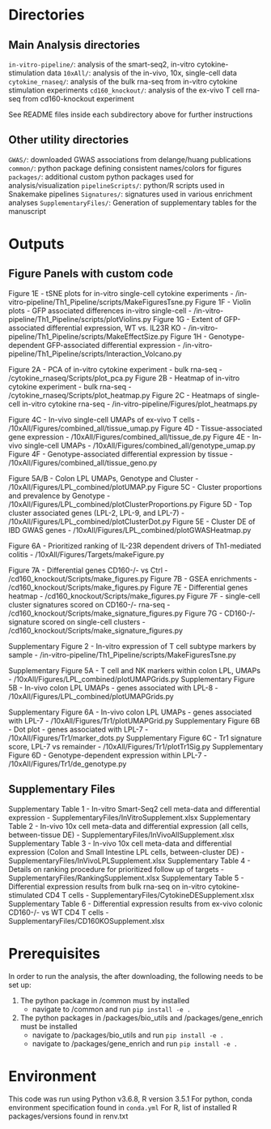 # Directories

## Main Analysis directories
`in-vitro-pipeline/`: analysis of the smart-seq2, in-vitro cytokine-stimulation data
`10xAll/`: analysis of the in-vivo, 10x, single-cell data
`cytokine_rnaseq/`: analysis of the bulk rna-seq from in-vitro cytokine stimulation experiments
`cd160_knockout/`: analysis of the ex-vivo T cell rna-seq from cd160-knockout experiment

See README files inside each subdirectory above for further instructions

## Other utility directories

`GWAS/`: downloaded GWAS associations from delange/huang publications
`common/`: python package defining consistent names/colors for figures
`packages/`: additional custom python packages used for analysis/visualization
`pipelineScripts/`: python/R scripts used in Snakemake pipelines
`Signatures/`: signatures used in various enrichment analyses
`SupplementaryFiles/`: Generation of supplementary tables for the manuscript

# Outputs
## Figure Panels with custom code

Figure 1E - tSNE plots for in-vitro single-cell cytokine experiments
    - /in-vitro-pipeline/Th1_Pipeline/scripts/MakeFiguresTsne.py
Figure 1F - Violin plots - GFP associated differences in-vitro single-cell
    - /in-vitro-pipeline/Th1_Pipeline/scripts/plotViolins.py
Figure 1G - Extent of GFP-associated differential expression, WT vs. IL23R KO
    - /in-vitro-pipeline/Th1_Pipeline/scripts/MakeEffectSize.py
Figure 1H - Genotype-dependent GFP-associated differential expression
    - /in-vitro-pipeline/Th1_Pipeline/scripts/Interaction_Volcano.py

Figure 2A - PCA of in-vitro cytokine experiment - bulk rna-seq
    - /cytokine_rnaseq/Scripts/plot_pca.py
Figure 2B - Heatmap of in-vitro cytokine experiment - bulk rna-seq
    - /cytokine_rnaseq/Scripts/plot_heatmap.py
Figure 2C - Heatmaps of single-cell in-vitro cytokine rna-seq
    - /in-vitro-pipeline/Figures/plot_heatmaps.py

Figure 4C - In-vivo single-cell UMAPs of ex-vivo T cells
    - /10xAll/Figures/combined_all/tissue_umap.py
Figure 4D - Tissue-associated gene expression
    - /10xAll/Figures/combined_all/tissue_de.py
Figure 4E - In-vivo single-cell UMAPs
    - /10xAll/Figures/combined_all/genotype_umap.py
Figure 4F - Genotype-associated differential expression by tissue
    - /10xAll/Figures/combined_all/tissue_geno.py

Figure 5A/B - Colon LPL UMAPs, Genotype and Cluster
    - /10xAll/Figures/LPL_combined/plotUMAP.py
Figure 5C - Cluster proportions and prevalence by Genotype
    - /10xAll/Figures/LPL_combined/plotClusterProportions.py
Figure 5D - Top cluster associated genes (LPL-2, LPL-9, and LPL-7)
    - /10xAll/Figures/LPL_combined/plotClusterDot.py
Figure 5E - Cluster DE of IBD GWAS genes
    - /10xAll/Figures/LPL_combined/plotGWASHeatmap.py

Figure 6A - Prioritized ranking of IL-23R dependent drivers of Th1-mediated colitis
    - /10xAll/Figures/Targets/makeFigure.py

Figure 7A - Differential genes CD160-/- vs Ctrl
    - /cd160_knockout/Scripts/make_figures.py
Figure 7B - GSEA enrichments
    - /cd160_knockout/Scripts/make_figures.py
Figure 7E - Differential genes heatmap
    - /cd160_knockout/Scripts/make_figures.py
Figure 7F - single-cell cluster signatures scored on CD160-/- rna-seq
    - /cd160_knockout/Scripts/make_signature_figures.py
Figure 7G - CD160-/- signature scored on single-cell clusters
    - /cd160_knockout/Scripts/make_signature_figures.py

Supplementary Figure 2 - In-vitro expression of T cell subtype markers by sample
    - /in-vitro-pipeline/Th1_Pipeline/scripts/MakeFiguresTsne.py

Supplementary Figure 5A - T cell and NK markers within colon LPL, UMAPs
    - /10xAll/Figures/LPL_combined/plotUMAPGrids.py
Supplementary Figure 5B - In-vivo colon LPL UMAPs - genes associated with LPL-8
    - /10xAll/Figures/LPL_combined/plotUMAPGrids.py

Supplementary Figure 6A - In-vivo colon LPL UMAPs - genes associated with LPL-7
    - /10xAll/Figures/Tr1/plotUMAPGrid.py
Supplementary Figure 6B - Dot plot - genes associated with LPL-7
    - /10xAll/Figures/Tr1/marker_dots.py
Supplementary Figure 6C - Tr1 signature score, LPL-7 vs remainder
    - /10xAll/Figures/Tr1/plotTr1Sig.py
Supplementary Figure 6D - Genotype-dependent expression within LPL-7
    - /10xAll/Figures/Tr1/de_genotype.py

## Supplementary Files

Supplementary Table 1 - In-vitro Smart-Seq2 cell meta-data and differential expression
    - SupplementaryFiles/InVitroSupplement.xlsx
Supplementary Table 2 - In-vivo 10x cell meta-data and differential expression (all cells, between-tissue DE)
    - SupplementaryFiles/InVivoAllSupplement.xlsx
Supplementary Table 3 - In-vivo 10x cell meta-data and differential expression (Colon and Small Intestine LPL cells, between-cluster DE)
    - SupplementaryFiles/InVivoLPLSupplement.xlsx
Supplementary Table 4 - Details on ranking procedure for prioritized follow up of targets
    - SupplementaryFiles/RankingSupplement.xlsx
Supplementary Table 5 - Differential expression results from bulk rna-seq on in-vitro cytokine-stimulated CD4 T cells
    - SupplementaryFiles/CytokineDESupplement.xlsx
Supplementary Table 6 - Differential expression results from ex-vivo colonic CD160-/- vs WT CD4 T cells
    - SupplementaryFiles/CD160KOSupplement.xlsx

# Prerequisites

In order to run the analysis, the after downloading, the following needs to be set up:

1. The python package in /common must by installed
    - navigate to /common and run `pip install -e .`
2. The python packages in /packages/bio_utils and /packages/gene_enrich must be installed
    - navigate to /packages/bio_utils and run `pip install -e .`
    - navigate to /packages/gene_enrich and run `pip install -e .`

# Environment

This code was run using Python v3.6.8, R version 3.5.1
For python, conda environment specification found in `conda.yml`
For R, list of installed R packages/versions found in renv.txt

